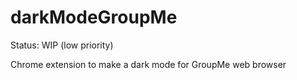 # darkModeGroupMe

Status: WIP (low priority)

Chrome extension to make a dark mode for GroupMe web browser
